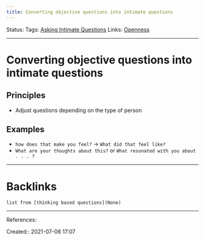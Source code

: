 ```yaml
---
title: Converting objective questions into intimate questions
---
```

Status: 
Tags: [Asking Intimate Questions](out/asking-intimate-questions.md)
Links: [Openness](out/openness.md)
___
# Converting objective questions into intimate questions
## Principles
- Adjust questions depending on the type of person
## Examples
- `how does that make you feel?` -> `What did that feel like?`
- `What are your thoughts about this?` or `What resonated with you about . . . ?`
___
# Backlinks
```dataview
list from [thinking based questions](None)
```
___
References: 

Created:: 2021-07-06 17:07
